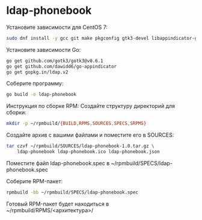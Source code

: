 # ldap-phonebook


Установите зависимости для CentOS 7:
```bash
sudo dnf install -y gcc git make pkgconfig gtk3-devel libappindicator-gtk3-devel
```

Установите зависимости Go:
```bash
go get github.com/gotk3/gotk3@v0.6.1
go get github.com/dawidd6/go-appindicator
go get gopkg.in/ldap.v2
```


Соберите программу:
```bash
go build -o ldap-phonebook
```



Инструкция по сборке RPM:
Создайте структуру директорий для сборки:

```bash
mkdir -p ~/rpmbuild/{BUILD,RPMS,SOURCES,SPECS,SRPMS}
```
Создайте архив с вашими файлами и поместите его в SOURCES:

```bash
tar czvf ~/rpmbuild/SOURCES/ldap-phonebook-1.0.tar.gz \
    ldap-phonebook ldap-phonebook.ico ldap-phonebook.json
```
Поместите файл ldap-phonebook.spec в ~/rpmbuild/SPECS/ldap-phonebook.spec

Соберите RPM-пакет:

```bash
rpmbuild -bb ~/rpmbuild/SPECS/ldap-phonebook.spec
```
Готовый RPM-пакет будет находиться в ~/rpmbuild/RPMS/<архитектура>/















